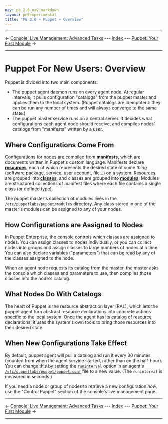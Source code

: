 ```yaml
---
nav: pe_2.0_nav.markdown
layout: pe2experimental
title: "PE 2.0 » Puppet » Overview"
---
```


* * *

&larr; [Console: Live Management: Advanced Tasks](./console_live_advanced.html) --- [Index](./) --- [Puppet: Your First Module](./puppet_first_module.html) &rarr;

* * *

Puppet For New Users: Overview
=====

Puppet is divided into two main components:

* The puppet agent daemon runs on every agent node. At regular intervals, it pulls configuration "catalogs" from the puppet master and applies them to the local system. (Puppet catalogs are idempotent: they can be run any number of times and will always converge to the same state.) 
* The puppet master service runs on a central server. It decides what configurations each agent node should receive, and compiles nodes' catalogs from "manifests" written by a user. 


Where Configurations Come From
-----

Configurations for nodes are compiled from [**manifests**](/learning/manifests.html), which are documents written in Puppet's custom language. Manifests declare [**resources**](/learning/ral.html), each of which represents the desired state of some _thing_ (software package, service, user account, file...) on a system. Resources are grouped into [**classes**](/learning/modules1.html#classes), and classes are grouped into [**modules**](/learning/modules1.html#modules). Modules are structured collections of manifest files where each file contains a single class (or defined type). 

The puppet master's collection of modules lives in the `/etc/puppetlabs/puppet/modules` directory. Any class stored in one of the master's modules can be assigned to any of your nodes. 

How Configurations are Assigned to Nodes
-----

In Puppet Enterprise, the console controls which classes are assigned to nodes. You can assign classes to nodes individually, or you can collect nodes into groups and assign classes to large numbers of nodes at a time. You can also declare variables ("parameters") that can be read by any of the classes assigned to the node.

When an agent node requests its catalog from the master, the master asks the console which classes and parameters to use, then compiles those classes into the node's catalog.

What Nodes Do With Catalogs
-----

The heart of Puppet is the resource abstraction layer (RAL), which lets the puppet agent turn abstract resource declarations into concrete actions specific to the local system. Once the agent has its catalog of resource declarations, it uses the system's own tools to bring those resources into their desired state. 

When New Configurations Take Effect
-----

By default, puppet agent will pull a catalog and run it every 30 minutes (counted from when the agent service started, rather than on the half-hour). You can change this by setting the [`runinterval`](/references/2.7.6/configuration.html#runinterval) option in an agent's [`/etc/puppetlabs/puppet/puppet.conf`](/guides/configuring.html) file to a new value. (The `runinterval` is measured in seconds.)

If you need a node or group of nodes to retrieve a new configuration _now,_ use the "Control Puppet" section of the console's live management page. <!-- TK add a link to that -->

* * *

&larr; [Console: Live Management: Advanced Tasks](./console_live_advanced.html) --- [Index](./) --- [Puppet: Your First Module](./puppet_first_module.html) &rarr;

* * *

